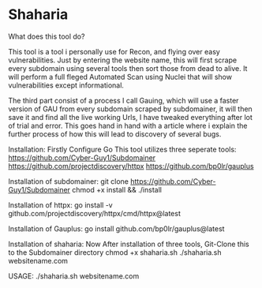 # Shaharia

What does this tool do?

This tool is a tool i personally use for Recon, and flying over easy vulnerabilities. Just by entering the website name, this will first scrape every subdomain using several tools then sort those from dead to alive. It will perform a full fleged Automated Scan using Nuclei that will show vulnerabilities except informational.

The third part consist of a process I call Gauing, which will use a faster version of GAU from every subdomain scraped by subdomainer, it will then save it and find all the live working Urls, I have tweaked everything after lot of trial and error. This goes hand in hand with a article where i explain the further process of how this will lead to discovery of several bugs.

Installation: Firstly Configure Go This tool utilizes three seperate tools: https://github.com/Cyber-Guy1/Subdomainer https://github.com/projectdiscovery/httpx https://github.com/bp0lr/gauplus

Installation of subdomainer: git clone https://github.com/Cyber-Guy1/Subdomainer chmod +x install && ./install

Installation of httpx: go install -v github.com/projectdiscovery/httpx/cmd/httpx@latest

Installation of Gauplus: go install github.com/bp0lr/gauplus@latest

Installation of shaharia: Now After installation of three tools, Git-Clone this to the Subdomainer directory chmod +x shaharia.sh ./shaharia.sh websitename.com

USAGE: ./shaharia.sh websitename.com

